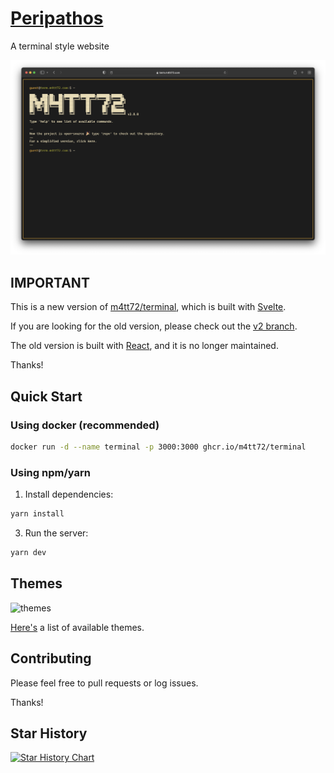 # [Peripathos](https://term.m4tt72.com)

A terminal style website

![screenshot](/docs/screenshot.png)

## IMPORTANT

This is a new version of [m4tt72/terminal](https://github.com/m4tt72/terminal), which is built with [Svelte](https://svelte.dev/).

If you are looking for the old version, please check out the [v2 branch](https://github.com/m4tt72/terminal/tree/v2).

The old version is built with [React](https://reactjs.org/), and it is no longer maintained.

Thanks!

## Quick Start

### Using docker (recommended)

```bash
docker run -d --name terminal -p 3000:3000 ghcr.io/m4tt72/terminal
```

### Using npm/yarn

1. Install dependencies:

```bash
yarn install
```

3. Run the server:

```bash
yarn dev
```

## Themes

![themes](/docs/screenshot.gif)

[Here's](/docs/themes) a list of available themes.


## Contributing

Please feel free to pull requests or log issues.

Thanks!

## Star History

[![Star History Chart](https://api.star-history.com/svg?repos=m4tt72/terminal&type=Date)](https://star-history.com/#m4tt72/terminal&Date)